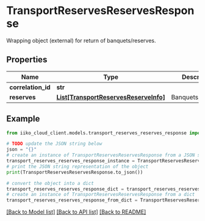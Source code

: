 # TransportReservesReservesResponse

Wrapping object (external) for return of banquets/reserves.

## Properties

Name | Type | Description | Notes
------------ | ------------- | ------------- | -------------
**correlation_id** | **str** |  | 
**reserves** | [**List[TransportReservesReserveInfo]**](TransportReservesReserveInfo.md) | Banquets/reserves. | 

## Example

```python
from iiko_cloud_client.models.transport_reserves_reserves_response import TransportReservesReservesResponse

# TODO update the JSON string below
json = "{}"
# create an instance of TransportReservesReservesResponse from a JSON string
transport_reserves_reserves_response_instance = TransportReservesReservesResponse.from_json(json)
# print the JSON string representation of the object
print(TransportReservesReservesResponse.to_json())

# convert the object into a dict
transport_reserves_reserves_response_dict = transport_reserves_reserves_response_instance.to_dict()
# create an instance of TransportReservesReservesResponse from a dict
transport_reserves_reserves_response_from_dict = TransportReservesReservesResponse.from_dict(transport_reserves_reserves_response_dict)
```
[[Back to Model list]](../README.md#documentation-for-models) [[Back to API list]](../README.md#documentation-for-api-endpoints) [[Back to README]](../README.md)


